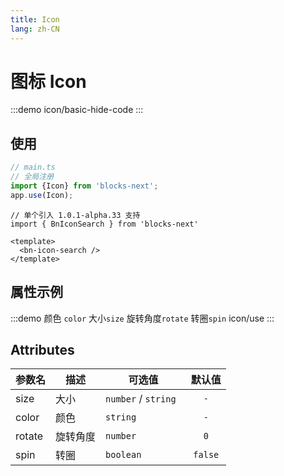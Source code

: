```yaml
---
title: Icon
lang: zh-CN
---
```


# 图标 Icon
:::demo
icon/basic-hide-code
:::

## 使用
```ts
// main.ts
// 全局注册
import {Icon} from 'blocks-next';
app.use(Icon);
```

```vue
// 单个引入 1.0.1-alpha.33 支持
import { BnIconSearch } from 'blocks-next'

<template>
  <bn-icon-search />
</template>
```




## 属性示例
:::demo 颜色 `color` 大小`size` 旋转角度`rotate` 转圈`spin`
icon/use
:::

## Attributes
|参数名|描述|可选值|默认值|
|---|---|---|:---:|
|size|大小|`number` / `string `  |`-`|
|color|颜色|`string`|`-`|
|rotate|旋转角度|`number`|`0`|
|spin|转圈|`boolean`|`false`|








